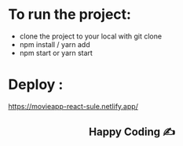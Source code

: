# To run the project:

- clone the project to your local with git clone
- npm install / yarn add
- npm start or yarn start

# Deploy : 

https://movieapp-react-sule.netlify.app/

<h2 align="center">Happy Coding  ✍</h2>





